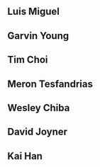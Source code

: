 ## Luis Miguel ##


## Garvin Young ##


## Tim Choi ##


## Meron Tesfandrias ##


## Wesley Chiba ##


## David Joyner ##


## Kai Han ##

